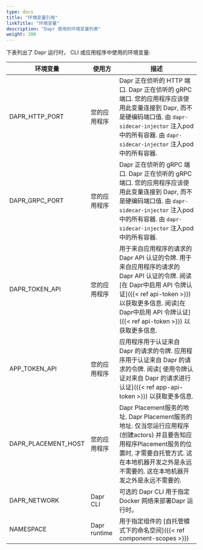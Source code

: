 ```yaml
---
type: docs
title: "环境变量引用"
linkTitle: "环境变量"
description: "Dapr 使用的环境变量列表"
weight: 300
---
```


下表列出了 Dapr 运行时， CLI 或应用程序中使用的环境变量:

| 环境变量                  | 使用方          | 描述                                                                                                                                                                      |
| --------------------- | ------------ | ----------------------------------------------------------------------------------------------------------------------------------------------------------------------- |
| DAPR_HTTP_PORT      | 您的应用程序       | Dapr 正在侦听的 HTTP 端口. Dapr 正在侦听的 gRPC 端口. 您的应用程序应该使用此变量连接到 Dapr, 而不是硬编码端口值. 由 `dapr-sidecar-injector` 注入pod中的所有容器. 由 `dapr-sidecar-injector` 注入pod中的所有容器.                 |
| DAPR_GRPC_PORT      | 您的应用程序       | Dapr 正在侦听的 gRPC 端口. Dapr 正在侦听的 gRPC 端口. 您的应用程序应该使用此变量连接到 Dapr, 而不是硬编码端口值. 由 `dapr-sidecar-injector` 注入pod中的所有容器. 由 `dapr-sidecar-injector` 注入pod中的所有容器.                 |
| DAPR_TOKEN_API      | 您的应用程序       | 用于来自应用程序的请求的 Dapr API 认证的令牌. 用于来自应用程序的请求的 Dapr API 认证的令牌. 阅读[在 Dapr中启用 API 令牌认证]({{< ref api-token >}}) 以获取更多信息. 阅读[在 Dapr中启用 API 令牌认证]({{< ref api-token >}}) 以获取更多信息. |
| APP_TOKEN_API       | 您的应用程序       | 应用程序用于认证来自 Dapr 的请求的令牌. 应用程序用于认证来自 Dapr 的请求的令牌. 阅读[ 使用令牌认证对来自 Dapr 的请求进行认证]({{< ref app-api-token >}}) 以获取更多信息.                                                         |
| DAPR_PLACEMENT_HOST | 您的应用程序       | Dapr Placement服务的地址. Dapr Placement服务的地址. 仅当您运行应用程序 (创建actors) 并且要告知应用程序Placement服务的位置时, 才需要自托管方式. 这在本地机器开发之外是永远不需要的. 这在本地机器开发之外是永远不需要的.                                |
| DAPR_NETWORK          | Dapr CLI     | 可选的 Dapr CLI 用于指定 Docker 网络来部署Dapr 运行时。                                                                                                                                 |
| NAMESPACE             | Dapr runtime | 用于指定组件的 [自托管模式下的命名空间]({{< ref component-scopes >}})                                                                                                                     |
